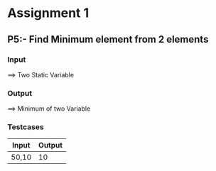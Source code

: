 # Assignment 1
## P5:-  Find Minimum element from 2 elements


### Input
==> Two Static Variable 

### Output

==> Minimum of two Variable

### Testcases

| Input | Output|
| ------ | ------ |
| 50,10|10|






